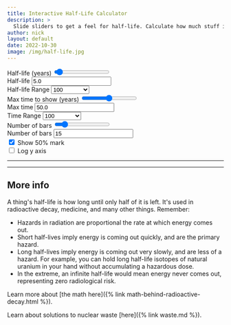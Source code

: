 ```yaml
---
title: Interactive Half-Life Calculator
description: >
  Slide sliders to get a feel for half-life. Calculate how much stuff is left after a few half-lives.
author: nick
layout: default
date: 2022-10-30
image: /img/half-life.jpg
---
```


<div class="row">
<div class="col-md-12" markdown="1">

<div class="row">
<div class="col-md-8" markdown="1">
<label for="halflife" class="form-label">Half-life (years)</label>
<input type="range" value="5.0" step="1" min="1" class="form-range" id="halflife">
</div>
<div class="col-md-2" markdown="1">
<label for="value">Half-life</label>
<input type="input" value="5.0" class="form-control" id="value">
</div>
<div class="col-md-2">
<label for="hl-range-select">Half-life Range</label>
<select class="form-select" aria-label="Half-life Range" id="hl-range-select">
  <option value="100">100</option>
  <option value="1000">1,000</option>
  <option value="10000">10,000</option>
  <option value="100000">100,000</option>
  <option value="1000000">1,000,000</option>
  <option value="10000000">10,000,000</option>
</select>
</div>
</div>
<div class="row">

<div class="col-md-3" markdown="1">
<label for="maxtime" class="form-label">Max time to show (years)</label>
<input type="range" value="50.0" min="1" step="1" class="form-range" id="maxtime">
</div>
<div class="col-md-1" markdown="1">
<label for="maxtime-val">Max time</label>
<input type="input" value="50.0" class="form-control" id="maxtime-val">
</div>
<div class="col-md-2">
<label for="time-range-select">Time Range</label>
<select class="form-select" aria-label="Time Range" id="time-range-select">
  <option value="100">100</option>
  <option value="1000">1,000</option>
  <option value="10000">10,000</option>
  <option value="100000">100,000</option>
  <option value="1000000">1,000,000</option>
  <option value="10000000">10,000,000</option>
</select>
</div>
<div class="col-md-2" markdown="1">
<label for="numbars-range" class="form-label">Number of bars</label>
<input type="range" value="15" min="1" step="1" class="form-range" id="numbars-range">
</div>
<div class="col-md-2" markdown="1">
<label for="numbars-val" class="form-label">Number of bars</label>
<input type="input" value="15" class="form-control" id="numbars-val">
</div>
<div class="col-md-2" markdown="1">
<!-- disable logx for now b/c bars get misleadingly wide -->
<div class="form-check">
  <input hidden class="form-check-input" type="checkbox" value="" id="logx">
  <label hidden class="form-check-label" for="logx">
    Log x axis
  </label>
</div>
<div class="form-check">
  <input class="form-check-input" type="checkbox" checked value="" id="hlnote">
  <label class="form-check-label" for="hlnote">
    Show 50% mark
  </label>
</div>
<div class="form-check">
  <input class="form-check-input" type="checkbox" value="" id="logy" >
  <label class="form-check-label" for="logy">
    Log y axis
  </label>
</div>
</div>

</div>

<hr/>

<div class="row">
<div class="col-md-12" id='plot'></div>
</div>

<hr/>

## More info

A thing's half-life is how long until only half of it is left. It's used
in radioactive decay, medicine, and many other things. Remember:

* Hazards in radiation are proportional the rate at which energy comes out. 
* Short half-lives imply energy is coming out quickly, and are the primary hazard.
* Long half-lives imply energy is coming out very slowly, and are less
of a hazard. For example, you can hold long half-life isotopes of natural
uranium in your hand without accumulating a hazardous dose.
* In the extreme, an infinite half-life would mean energy never comes out, representing zero radiological risk. 

Learn more about [the math here]({% link math-behind-radioactive-decay.html %}).

Learn about solutions to nuclear waste [here]({% link waste.md %}).

<script src='https://cdn.plot.ly/plotly-2.16.1.min.js'></script>

<script>

let halflife=document.getElementById("halflife");
let number=document.getElementById('value')
let hl_range_select=document.getElementById('hl-range-select')
let maxtime_range=document.getElementById("maxtime");
let maxtime_val=document.getElementById('maxtime-val')
let time_range_select=document.getElementById('time-range-select')
let numbars_range=document.getElementById("numbars-range");
let numbars_val=document.getElementById('numbars-val')
let logx=document.getElementById('logx')
let logy=document.getElementById('logy')
let hlnote=document.getElementById('hlnote')

halflife.addEventListener("input",(e)=>{
    let val = parseFloat(e.target.value);
    if (val<parseFloat(0.0)) {
        return
    }
  number.value=val;
  compute();
})
number.addEventListener("input",(e)=>{
  halflife.value=e.target.value;
  compute();
})
hl_range_select.addEventListener("change",(e)=>{
  halflife.max=e.target.value;
})

maxtime_range.addEventListener("input",(e)=>{
    let val = parseFloat(e.target.value);
    if (val<parseFloat(0.0)) {
        return
    }
  maxtime_val.value=val;
  compute();
})
maxtime_val.addEventListener("input",(e)=>{
  maxtime_range.value=e.target.value;
  compute();
})
time_range_select.addEventListener("change",(e)=>{
  maxtime_range.max=e.target.value;
})

numbars_range.addEventListener("input",(e)=>{
    let val = parseFloat(e.target.value);
    if (val<parseFloat(0.0)) {
        return
    }
  numbars_val.value=val;
  compute();
})
numbars_val.addEventListener("input",(e)=>{
  numbars_range.value=e.target.value;
  compute();
})
logx.addEventListener("input",(e)=>{
  compute();
})
logy.addEventListener("input",(e)=>{
  compute();
})
hlnote.addEventListener("input",(e)=>{
  compute();
})


function compute() {
    let maxtime = Number(maxtime_val.value);
    let initial = 100;
    let numbars = Number(numbars_val.value);
    let halflife = Number(number.value);
    // if they want 10 bars between 0 and 100 years, 
    // then the 10th bar with have index 9, and we need 9/10
    let times = Array.from({length: numbars}, (x, i) => i*maxtime/(numbars-1));
    let times2 = Array.from({length: 50}, (x, i) => i*maxtime/(50-1));
    let dec_const = Math.log(2)/halflife;

    // update line data
    let line_vals = times2.map((time) => initial*Math.exp(-dec_const * time))
    let line = {
        x: times2,
        y: line_vals,
        type: 'scatter',
        showlegend: false,
        marker: {
            "color": "black",
          }
    };
    // update bars data
    let rvals = times.map((time) => initial*Math.exp(-dec_const * time))
    let radioactive = {
        x: times,
        y: rvals,
        text: rvals.map((val) => String(val.toFixed(1))),
        name: 'Still radioactive',
        type: 'bar',
        marker: {
            "color": "firebrick",
            "pattern": {
              "solidity": 0.5
            }
          }
    };
    let decayed = {
        x: times,
        y: times.map((time) => initial*(1-Math.exp(-dec_const * time))),
        name: 'No longer radioactive',
        type: 'bar',
        marker: {
            "color": "burlywood",
            "pattern": {
              "shape": "x",
              "solidity": 0.5
            }
          }
    };

    /*
    if (numbars>30){ 
      // with too many bars the axis label gets too crowded
      // Hmm actually this isn't toggling back to auto when we have
      // lots of bars and performance tanks so we better just leave 
      // autoformatting on for now.
      layout.xaxis.autotick = true;
      layout.xaxis.autorange = true;
      layout.xaxis.dtick = '';
      layout.xaxis.ticks = '';
    } else {
      layout.xaxis.autotick = false;
      layout.xaxis.dtick = (maxtime/numbars);
    }
    */

    let halfpoint;
    if(logy.checked) {
      layout.yaxis.type="log"
      // on log plots the half-way point goofs it up so we have to manually
      // map the annotation
      halfpoint = Math.log10(initial * 0.5)

    }
    else {
      layout.yaxis.type=""
      halfpoint = initial * 0.5
    }
    if(logx.checked) {
      layout.xaxis.type="log"
    }
    else {
      layout.xaxis.type=""
    }

  if (hlnote.checked && halflife<=maxtime) {

    layout.annotations= [
      {
        x: halflife,
        y: halfpoint,
        xref: 'x',
        yref: 'y',
        text: 'Half of the<br>atoms remain',
        showarrow: true,
        font: {
          size: 16,
        },
        arrowhead: 7,
        opacity: 0.8,
        bgcolor: 'white',
        ax: 0,
        ay: -40
      }
    ]
  }
  else {
    layout.annotations=[]
  }

    var data=[line, radioactive, decayed ];
    Plotly.react('plot', data, layout);
    
}


var trace1 = { };
var trace2 = { };
var data = [trace1, trace2];

var layout = {barmode: 'stack', 
  yaxis: {
      type: 'linear', autorange: true ,
      title: { 
      text: 'Number of atoms',
        },
    }, 
  xaxis: { autotick: true, nticks: 10,
  title: {
        text: 'Time (years)', 
  }},
  showlegend: true,
  legend: {
    x: 1,
    xanchor: 'right',
    y: 1,
    font: {
        size: 18,
    },
    orientation: "h",
  }, 
  autosize: true,
  margin: {
      t: 0
    },
};

var config = {
  'displayModeBar': false
}

Plotly.newPlot('plot', data, layout, config);

window.onresize = function() {
    Plotly.relayout('plot', {})
}

// compute initial values
compute();


</script>

</div>
</div>
